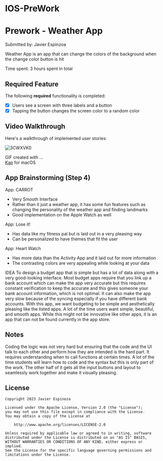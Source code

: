 # IOS-PreWork
# Prework - Weather App

Submitted by: Javier Espinzoa

Weather App is an app that can change the colors of the background when the change color button is hit

Time spent: 3 hours spent in total

## Required Feature

The following **required** functionality is completed:

- [X] Users see a screen with three labels and a button
- [X] Tapping the button changes the screen color to a random color
 
## Video Walkthrough

Here's a walkthrough of implemented user stories:


![3CWXVK0](https://github.com/jespi14/IOS-PreWork/assets/111828035/287c6c84-f2de-499d-bc5d-6006e8247836)



GIF created with ...  
[Kap](https://getkap.co/) for macOS


## App Brainstorming (Step 4)

App: CARROT
- Very Smooth Interface
- Rather than it just a weather app, it has some fun features such as changing the personality of the weather app and finding landmarks
- Good implementation on the Apple Watch as well

App: Lose it!
- Has data like my fitness pal but is laid out in a very pleasing way
- Can be personalized to have themes that fit the user

App: Heart Watch
- Has more data than the Activity App and it laid out for more information
- The contrasting colors are very appealing  while looking at your data

IDEA
To design a budget app that is simple but has a lot of data along with a very good-looking interface. Most budget apps require that you link up a bank account which can make the app very accurate but this requires constant verification to keep the accurate and this gives someone your bank account information, which is not optimal. It can also make the app very slow because of the syncing especially if you have different bank accounts. With this app, we want budgeting to be simple and aesthetically pleasing like the listed apps. A lot of the time users want simple, beautiful, and smooth apps. While this might not be innovative like other apps, it is an app that can not be found currently in the app store. 

## Notes
Coding the logic was not very hard but ensuring that the code and the UI talk to each other and perform how they are intended is the hard part. It requires understanding when to call functions at certain times. A lot of the time students will learn how to code and the syntax but this is only  part of the work. The other half of it gets all the input buttons and layout to seamlessly work together and make it visually pleasing.
## License

    Copyright 2023 Javier Espinoza

    Licensed under the Apache License, Version 2.0 (the "License");
    you may not use this file except in compliance with the License.
    You may obtain a copy of the License at

        http://www.apache.org/licenses/LICENSE-2.0

    Unless required by applicable law or agreed to in writing, software
    distributed under the License is distributed on an "AS IS" BASIS,
    WITHOUT WARRANTIES OR CONDITIONS OF ANY KIND, either express or implied.
    See the License for the specific language governing permissions and
    limitations under the License.
